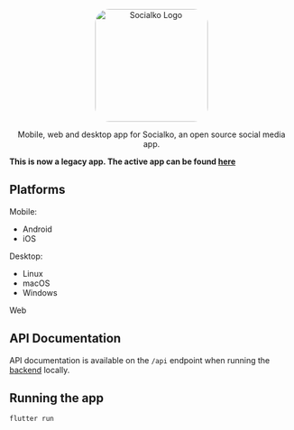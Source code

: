 <p align="center">
  <a href="http://aikenahac.com/" target="_blank"><img src="https://cdn.aikenahac.com/socialko-assets/logo.svg" style="border-radius: 25px" width="200" alt="Socialko Logo" /></a>
</p>

<p align="center">Mobile, web and desktop app for Socialko, an open source social media app.</p>

**This is now a legacy app. The active app can be found [here](https://github.com/SocialkoApp/app)**

## Platforms

Mobile:
- Android
- iOS

Desktop:
- Linux
- macOS
- Windows

Web

## API Documentation

API documentation is available on the `/api` endpoint when running the [backend](https://github.com/SocialkoApp/backend) locally.

## Running the app

```
flutter run
```
